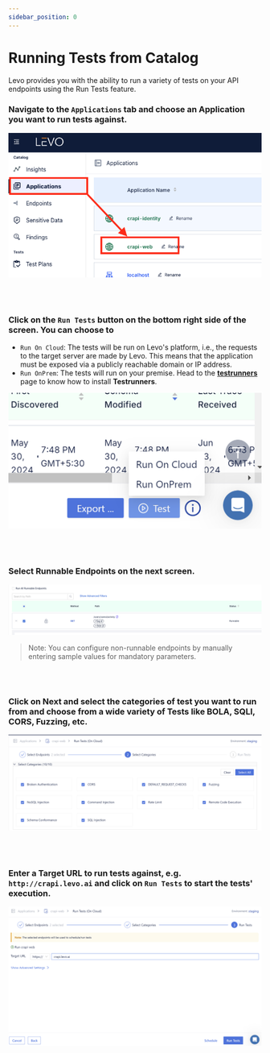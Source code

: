 ```yaml
---
sidebar_position: 0
---
```


# Running Tests from Catalog

Levo provides you with the ability to run a variety of tests on your API endpoints using the Run Tests feature.

### Navigate to the `Applications` tab and choose an Application you want to run tests against.

![](../assets/testruns-step-1.png)

<br></br>

### Click on the `Run Tests` button on the bottom right side of the screen. You can choose to
- `Run On Cloud`: The tests will be run on Levo's platform, i.e., the requests to the target server are made by Levo. This means that the application must be exposed via a publicly reachable domain or IP address.
- `Run OnPrem`: The tests will run on your premise. Head to the **[testrunners](testrunner.md)** page to know how to install **Testrunners**.

![](../assets/testruns-step-2.png)

<br></br>

### Select Runnable Endpoints on the next screen.

![](../assets/testruns-step-3.png)

>Note: You can configure non-runnable endpoints by manually entering sample values for mandatory parameters.

<br></br>

### Click on Next and select the categories of test you want to run from and choose from a wide variety of Tests like BOLA, SQLI, CORS, Fuzzing, etc.

![](../assets/testruns-step-4.png)

<br></br>

### Enter a Target URL to run tests against, e.g. `http://crapi.levo.ai` and click on `Run Tests` to start the tests' execution.

![](../assets/testruns-step-5.png)
